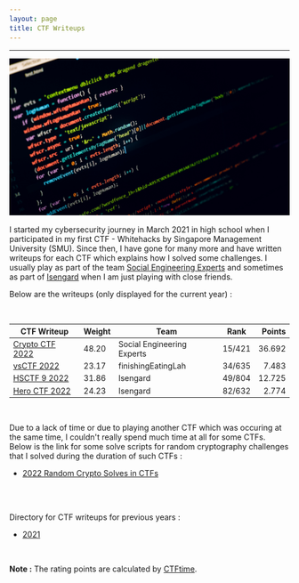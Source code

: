 ```yaml
---
layout: page
title: CTF Writeups
---
```

<hr/>

![CTF Writeups Main Page](/assets/img/ctfImages/misc/homePageImage.png)

I started my cybersecurity journey in March 2021 in high school when I participated in my first CTF - Whitehacks by Singapore Management University (SMU). Since then, I have gone for many more and have written writeups for each CTF which explains how I solved some challenges. I usually play as part of the team <a href="https://ctftime.org/team/151372" target="_blank">Social Engineering Experts</a> and sometimes as part of <a href="https://ctftime.org/team/78268" target="_blank">Isengard</a> when I am just playing with close friends.

Below are the writeups (only displayed for the current year) :

<br/>

| CTF Writeup | Weight | Team | Rank | Points | 
| ------------- |  --- | --- | ------ | -----: |
|[Crypto CTF 2022](https://angmar2722.github.io/CTFwriteups/2022/cryptoctf2022/) | 48.20 | Social Engineering Experts	 | 15/421 | 36.692 |
|[vsCTF 2022](https://angmar2722.github.io/CTFwriteups/2022/vsctf2022/) | 23.17 | finishingEatingLah	 | 34/635 | 7.483 |
|[HSCTF 9 2022](https://angmar2722.github.io/CTFwriteups/2022/hsctf2022/) | 31.86 | Isengard | 49/804 | 12.725 |
|[Hero CTF 2022](https://angmar2722.github.io/CTFwriteups/2022/hero2022/) | 24.23 | Isengard | 82/632 | 2.774 |

<br/>

Due to a lack of time or due to playing another CTF which was occuring at the same time, I couldn't really spend much time at all for some CTFs. Below is the link for some solve scripts for random cryptography challenges that I solved during the duration of such CTFs :

- <a href="https://angmar2722.github.io/CTFwriteups/2022/randomCTFs2022/">2022 Random Crypto Solves in CTFs</a>

<br/>

<br/>

Directory for CTF writeups for previous years :

- <a href="https://angmar2722.github.io/CTFwriteups/YearList/2021/">2021</a>

<br/>

**Note :** The rating points are calculated by <a href="https://ctftime.org/rating-formula/" target="_blank">CTFtime</a>.

<!-- **Note :** My writeups for when I play a CTF completely on my own can be found <a href="https://angmar2722.github.io/CTFwriteups/oneOffOrSoloWriteups" target="_blank">here</a>. -->



